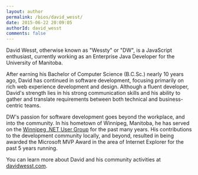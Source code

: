 ```yaml
---
layout: author
permalink: /bios/david_wesst/
date: 2015-06-22 20:09:05
authorId: david_wesst
comments: false
---
```


David Wesst, otherwise known as "Wessty" or "DW", is a JavaScript enthusiast, currently working as an Enterprise Java Developer for the University of Manitoba.

After earning his Bachelor of Computer Science (B.C.Sc.) nearly 10 years ago, David has continued in software development, focusing primarily on rich web experience development and design. Although a fluent developer, David's strength lies in his strong communication skills and his ability to gather and translate requirements between both technical and business-centric teams.

DW's passion for software development goes beyond the workplace, and into the community. In his hometown of Winnipeg, Manitoba, he has served on the [Winnipeg .NET User Group](http://winnipegdotnet.org/) for the past many years. His contributions to the development community locally, and beyond, resulted in being awarded the Microsoft MVP Award in the area of Internet Explorer for the past 5 years running.

You can learn more about David and his community activities at [davidwesst.com](http://www.davidwesst.com).
